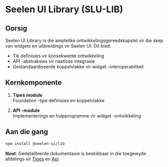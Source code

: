 # **Seelen UI Library (SLU-LIB)**

## Oorsig

Seelen UI Library is die amptelike ontwikkelingsgereedskapstel vir die skep van
widgets en uitbreidings vir Seelen UI. Dit bied:

- Tik definisies vir konsekwente ontwikkeling
- API -abstraksies vir naatlose integrasie
- Gestandaardiseerde koppelvlakke vir widget -interoperabiliteit

## Kernkomponente

1. **Tipes module**\
   Foundation -tipe definisies en koppelvlakke

2. **API -module**\
   Implementerings en hulpprogramme vir widget -ontwikkeling

## Aan die gang

```bash
npm install @seelen-ui/lib
```

**Noot**: Gedetailleerde dokumentasie is beskikbaar in die toegewyde afdelings
vir [Tipes](./library-types) en [Api](./library-api).
